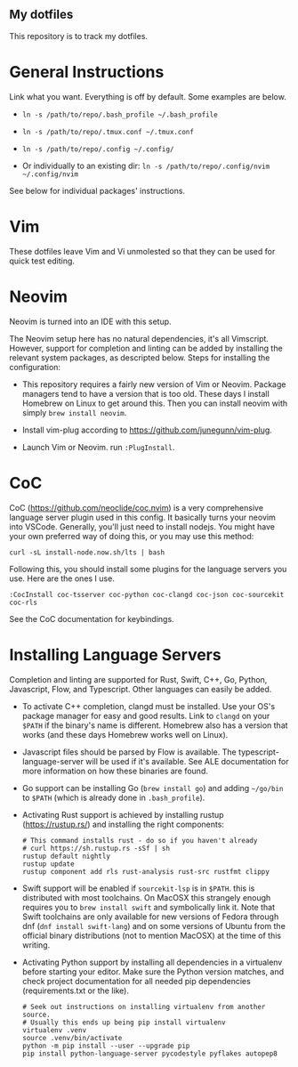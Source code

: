 ## My dotfiles

This repository is to track my dotfiles.

# General Instructions

Link what you want. Everything is off by default. Some examples are below.

* `ln -s /path/to/repo/.bash_profile ~/.bash_profile`

* `ln -s /path/to/repo/.tmux.conf ~/.tmux.conf`

* `ln -s /path/to/repo/.config ~/.config/`

* Or individually to an existing dir: `ln -s /path/to/repo/.config/nvim ~/.config/nvim`

See below for individual packages' instructions.

# Vim
These dotfiles leave Vim and Vi unmolested so that they can be used for quick test editing.

# Neovim
Neovim is turned into an IDE with this setup.

The Neovim setup here has no natural dependencies, it's all Vimscript. However, support for completion
and linting can be added by installing the relevant system packages, as descripted below. Steps for installing
the configuration:

* This repository requires a fairly new version of Vim or Neovim. Package managers tend to have a
  version that is too old. These days I install Homebrew on Linux to get around this. Then you can
  install neovim with simply `brew install neovim`.

* Install vim-plug according to https://github.com/junegunn/vim-plug.

* Launch Vim or Neovim. run `:PlugInstall`.

# CoC
CoC (https://github.com/neoclide/coc.nvim) is a very comprehensive language server plugin used in this
config. It basically turns your neovim into VSCode. Generally, you'll just need to install nodejs. 
You might have your own preferred way of doing this, or you may use this method:

```
curl -sL install-node.now.sh/lts | bash
```

Following this, you should install some plugins for the language servers you use. Here are the ones
I use.

```
:CocInstall coc-tsserver coc-python coc-clangd coc-json coc-sourcekit coc-rls
```

See the CoC documentation for keybindings.

# Installing Language Servers

Completion and linting are supported for Rust, Swift, C++, Go, Python, Javascript, Flow, and Typescript.
Other languages can easily be added.

* To activate C++ completion, clangd must be installed. Use your OS's package manager for easy
  and good results. Link to `clangd` on your `$PATH` if the binary's name is different. Homebrew
  also has a version that works (and these days Homebrew works well on Linux).

* Javascript files should be parsed by Flow is available. The typescript-language-server will be
  used if it's available. See ALE documentation for more information on how these binaries are
  found.

* Go support can be installing Go (`brew install go`) and adding `~/go/bin` to `$PATH` (which is
  already done in `.bash_profile`).

* Activating Rust support is achieved by installing rustup (https://rustup.rs/) and installing 
  the right components:

  ```
  # This command installs rust - do so if you haven't already
  # curl https://sh.rustup.rs -sSf | sh
  rustup default nightly
  rustup update
  rustup component add rls rust-analysis rust-src rustfmt clippy
  ```

* Swift support will be enabled if `sourcekit-lsp` is in `$PATH`. this is distributed with
  most toolchains. On MacOSX this strangely enough requires you to `brew install swift` and
  symbolically link it. Note that Swift toolchains are only available for new versions of
  Fedora through dnf (`dnf install swift-lang`) and on some versions of Ubuntu from the
  official binary distributions (not to mention MacOSX) at the time of this writing.

* Activating Python support by installing all dependencies in a virtualenv before starting
  your editor. Make sure the Python version matches, and check project documentation for all
  needed pip dependencies (requirements.txt or the like).

  ```
  # Seek out instructions on installing virtualenv from another source.
  # Usually this ends up being pip install virtualenv
  virtualenv .venv
  source .venv/bin/activate
  python -m pip install --user --upgrade pip
  pip install python-language-server pycodestyle pyflakes autopep8
  ```
